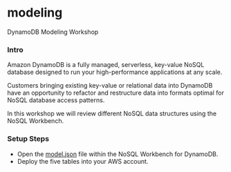 # modeling
DynamoDB Modeling Workshop

### Intro
Amazon DynamoDB is a fully managed, serverless, key-value NoSQL database 
designed to run your high-performance applications at any scale.

Customers bringing existing key-value or relational data into DynamoDB 
have an opportunity to refactor and restructure data into formats optimal for 
NoSQL database access patterns.

In this workshop we will review different NoSQL data structures using the NoSQL Workbench.


### Setup Steps

 * Open the [model.json](./model.json) file within the NoSQL Workbench for DynamoDB.
 * Deploy the five tables into your AWS account.

